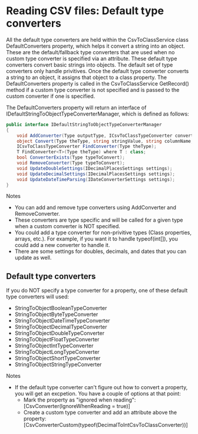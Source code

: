 # Reading CSV files: Default type converters

 All the default type converters are held within the CsvToClassService class DefaultConverters property, which helps it convert a string into an object.  These are the default/fallback type converters that are used when no custom type converter is specified via an attribute.  These default type converters convert basic strings into objects.  The default set of type converters only handle privitives.  Once the default type converter converts a string to an object, it assigns that object to a class property.  The DefaultConverters property is called in the CsvToClassService GetRecord() method if a custom type converter is not specified and is passed to the custom converter if one is specified.

The DefaultConverters property will return an interface of IDefaultStringToObjectTypeConverterManager, which is defined as follows:
```C#
public interface IDefaultStringToObjectTypeConverterManager
{
	void AddConverter(Type outputType, ICsvToClassTypeConverter converter);
	object Convert(Type theType, string stringValue, string columnName, int columnIndex, int rowNumber);
	ICsvToClassTypeConverter FindConverter(Type theType);
	T FindConverter<T>(Type theType) where T : class;
	bool ConverterExists(Type typeToConvert);
	void RemoveConverter(Type typeToConvert);
	void UpdateDoubleSettings(IDecimalPlacesSettings settings);
	void UpdateDecimalSettings(IDecimalPlacesSettings settings);
	void UpdateDateTimeParsing(IDateConverterSettings settings);
}
```

Notes
- You can add and remove type converters using AddConverter and RemoveConverter.
- These converters are type specific and will be called for a given type when a custom converter is NOT specified.
- You could add a type converter for non-privitive types (Class properties, arrays, etc.). For example, if you want it to handle typeof(int[]), you could add a new converter to handle it. 
- There are some settings for doubles, decimals, and dates that you can update as well.

## Default type converters
If you do NOT specify a type converter for a property, one of these default type converters will used:
- StringToObjectBooleanTypeConverter
- StringToObjectByteTypeConverter
- StringToObjectDateTimeTypeConverter
- StringToObjectDecimalTypeConverter
- StringToObjectDoubleTypeConverter
- StringToObjectFloatTypeConverter
- StringToObjectIntTypeConverter
- StringToObjectLongTypeConverter
- StringToObjectShortTypeConverter
- StringToObjectStringTypeConverter

Notes
- If the default type converter can't figure out how to convert a property, you will get an excpetion.  You have a couple of options at that point:
    - Mark the property as "ignored when reading": [CsvConverter(IgnoreWhenReading = true)] 
    - Create a custom type converter and add an attribute above the property: [CsvConverterCustom(typeof(DecimalToIntCsvToClassConverter))]

